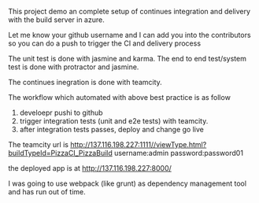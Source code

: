 This  project demo an complete setup of continues integration and delivery with the build server in azure.

Let me know your github username and I can add you into the contributors so you can do a push to trigger the CI and delivery process

The unit test is done with jasmine and karma. The end to end test/system test is done with protractor and jasmine.

The continues inegration is done with teamcity.

The workflow which automated with above best practice is as follow
1. develoepr pushi to github
2. trigger integration tests (unit and e2e tests) with teamcity.
3. after integration tests passes, deploy and change go live

The teamcity url is http://137.116.198.227:1111//viewType.html?buildTypeId=PizzaCI_PizzaBuild
username:admin
password:password01

the deployed app is at http://137.116.198.227:8000/

I was going to use webpack (like grunt) as dependency management tool and has run out of time.
